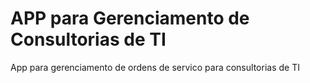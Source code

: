 # APP para Gerenciamento de Consultorias de TI
App para gerenciamento de ordens de servico para consultorias de TI
